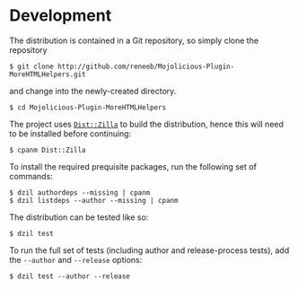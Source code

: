 
# Development

The distribution is contained in a Git repository, so simply clone the
repository

```
$ git clone http://github.com/reneeb/Mojolicious-Plugin-MoreHTMLHelpers.git
```

and change into the newly-created directory.

```
$ cd Mojolicious-Plugin-MoreHTMLHelpers
```

The project uses [`Dist::Zilla`](https://metacpan.org/pod/Dist::Zilla) to
build the distribution, hence this will need to be installed before
continuing:

```
$ cpanm Dist::Zilla
```

To install the required prequisite packages, run the following set of
commands:

```
$ dzil authordeps --missing | cpanm
$ dzil listdeps --author --missing | cpanm
```

The distribution can be tested like so:

```
$ dzil test
```

To run the full set of tests (including author and release-process tests),
add the `--author` and `--release` options:

```
$ dzil test --author --release
```
